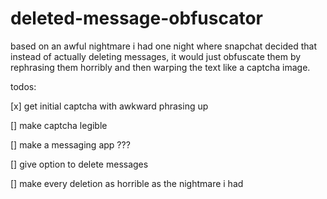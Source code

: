 # deleted-message-obfuscator
based on an awful nightmare i had one night where snapchat decided that instead of actually deleting messages, it would just obfuscate them by rephrasing them horribly and then warping the text like a captcha image.

todos:

[x] get initial captcha with awkward phrasing up

[] make captcha legible

[] make a messaging app ???

[] give option to delete messages

[] make every deletion as horrible as the nightmare i had
